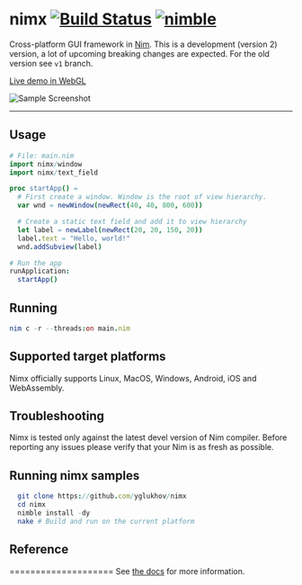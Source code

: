 # nimx [![Build Status](https://travis-ci.org/yglukhov/nimx.svg?branch=master)](https://travis-ci.org/yglukhov/nimx) [![nimble](https://img.shields.io/badge/nimble-black?logo=nim&style=flat&labelColor=171921&color=%23f3d400)](https://nimble.directory/pkg/nimx)

Cross-platform GUI framework in [Nim](https://github.com/nim-lang/nim).
This is a development (version 2) version, a lot of upcoming breaking changes are expected.
For the old version see `v1` branch.

[Live demo in WebGL](http://yglukhov.github.io/nimx/livedemo/main.html)

![Sample Screenshot](./doc/sample-screenshot.png)

---

## Usage

```nim
# File: main.nim
import nimx/window
import nimx/text_field

proc startApp() =
  # First create a window. Window is the root of view hierarchy.
  var wnd = newWindow(newRect(40, 40, 800, 600))

  # Create a static text field and add it to view hierarchy
  let label = newLabel(newRect(20, 20, 150, 20))
  label.text = "Hello, world!"
  wnd.addSubview(label)

# Run the app
runApplication:
  startApp()
```

## Running

```nim
nim c -r --threads:on main.nim
```

## Supported target platforms

Nimx officially supports Linux, MacOS, Windows, Android, iOS and WebAssembly.

## Troubleshooting

Nimx is tested only against the latest devel version of Nim compiler. Before reporting any issues please verify that your Nim is as fresh as possible.

## Running nimx samples

```nim
  git clone https://github.com/yglukhov/nimx
  cd nimx
  nimble install -dy
  nake # Build and run on the current platform
```

## Reference
====================
See [the docs](./doc) for more information.
